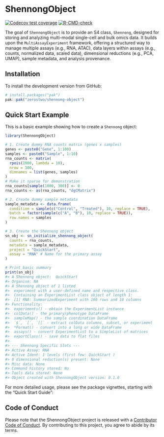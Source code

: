 
<!-- README.md is generated from README.Rmd. Please edit that file -->

# ShennongObject

<!-- badges: start -->

[![Codecov test
coverage](https://codecov.io/gh/zerostwo/shennong-object/graph/badge.svg)](https://app.codecov.io/gh/zerostwo/shennong-object)
[![R-CMD-check](https://github.com/zerostwo/shennong-object/actions/workflows/R-CMD-check.yaml/badge.svg)](https://github.com/zerostwo/shennong-object/actions/workflows/R-CMD-check.yaml)
<!-- badges: end -->

The goal of `ShennongObject` is to provide an S4 class, `Shennong`,
designed for storing and analyzing multi-modal single-cell and bulk
omics data. It builds upon the `MultiAssayExperiment` framework,
offering a structured way to manage multiple assays (e.g., RNA, ATAC),
data layers within assays (e.g., counts, normalized data, scaled data),
dimensional reductions (e.g., PCA, UMAP), sample metadata, and analysis
provenance.

## Installation

To install the development version from GitHub:

``` r
# install.packages("pak")
pak::pak("zerostwo/shennong-object")
```

## Quick Start Example

This is a basic example showing how to create a `Shennong` object:

``` r
library(ShennongObject)

# 1. Create dummy RNA counts matrix (genes x samples)
genes <- paste0("Gene", 1:100)
samples <- paste0("Sample", 1:10)
rna_counts <- matrix(
  rpois(1000, lambda = 10),
  nrow = 100,
  dimnames = list(genes, samples)
)
# Make it sparse for demonstration
rna_counts[sample(1000, 300)] <- 0
rna_counts <- as(rna_counts, "dgCMatrix")

# 2. Create dummy sample metadata
sample_metadata <- data.frame(
  condition = sample(c("Control", "Treated"), 10, replace = TRUE),
  batch = factor(sample(c("A", "B"), 10, replace = TRUE)),
  row.names = samples
)

# 3. Create the Shennong object
sn_obj <- sn_initialize_shennong_object(
  counts = rna_counts,
  metadata = sample_metadata,
  project = "QuickStart",
  assay = "RNA" # Name for the primary assay
)

# Print basic summary
print(sn_obj)
#> A Shennong object:  QuickStart 
#> Organism: NA 
#> A Shennong object of 1 listed
#>  experiment with a user-defined name and respective class.
#>  Containing an ExperimentList class object of length 1:
#>  [1] RNA: SummarizedExperiment with 100 rows and 10 columns
#> Functionality:
#>  experiments() - obtain the ExperimentList instance
#>  colData() - the primary/phenotype DataFrame
#>  sampleMap() - the sample coordination DataFrame
#>  `$`, `[`, `[[` - extract colData columns, subset, or experiment
#>  *Format() - convert into a long or wide DataFrame
#>  assays() - convert ExperimentList to a SimpleList of matrices
#>  exportClass() - save data to flat files
#> 
#> --- Shennong Specific Slots ---
#> Active Assay: RNA 
#> Active Ident: 1 levels (first few: QuickStart ) 
#> 0 dimensional reduction(s) present: None 
#> Misc data: None 
#> Command history stored: No 
#> Tools data stored: None 
#> Object created with ShennongObject version: 0.1.0
```

For more detailed usage, please see the package vignettes, starting with
the “Quick Start Guide”:

## Code of Conduct

Please note that the ShennongObject project is released with a
[Contributor Code of
Conduct](https://contributor-covenant.org/version/2/1/CODE_OF_CONDUCT.html).
By contributing to this project, you agree to abide by its terms.
